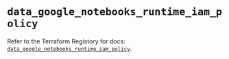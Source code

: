 # `data_google_notebooks_runtime_iam_policy`

Refer to the Terraform Registory for docs: [`data_google_notebooks_runtime_iam_policy`](https://registry.terraform.io/providers/hashicorp/google/4.74.0/docs/data-sources/notebooks_runtime_iam_policy).

